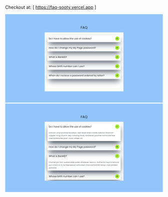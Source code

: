 Checkout at: [ https://faq-sooty.vercel.app ]

<div>
  <img src="src/faq/faq1.png" alt="faq-react-tailwindcss">
  <img src="src/faq/faq2.png" alt="faq-react-tailwindcss">
</div>
